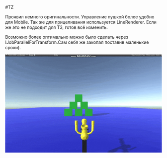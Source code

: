 #TZ

Проявил немного оригинальности. Управление пушкой более удобно для Mobile. Так же для прицеливания используется LineRenderer. Если же это не подходит для ТЗ, готов всё изменить.

Возможно более оптимально можно было сделать через IJobParallelForTransform.Сам себя же закопал поставив маленькие сроки).

![GIF](https://github.com/EdgardFirago/TZ/blob/main/GIF/GIF.gif)
